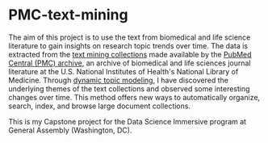 # PMC-text-mining
  
The aim of this project is to use the text from biomedical and life science literature to gain insights on research topic trends over time. The data is extracted from the [text mining collections](https://www.ncbi.nlm.nih.gov/pmc/tools/textmining/) made available by the [PubMed Central (PMC) archive](https://www.ncbi.nlm.nih.gov/pmc/about/intro/), an archive of biomedical and life sciences journal literature at the U.S. National Institutes of Health's National Library of Medicine. Through [dynamic topic modeling](https://github.com/blei-lab/dtm), I have discovered the underlying themes of the text collections and observed some interesting changes over time. This method offers new ways to automatically organize, search, index, and browse large document collections.
  
This is my Capstone project for the Data Science Immersive program at General Assembly (Washington, DC).
